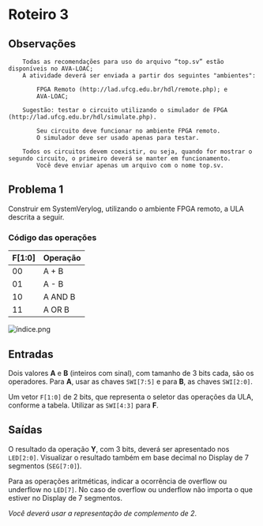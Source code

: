 # Roteiro 3

## Observações
```
    Todas as recomendações para uso do arquivo “top.sv” estão disponíveis no AVA-LOAC;
    A atividade deverá ser enviada a partir dos seguintes "ambientes":
        
        FPGA Remoto (http://lad.ufcg.edu.br/hdl/remote.php); e
        AVA-LOAC;
    
    Sugestão: testar o circuito utilizando o simulador de FPGA (http://lad.ufcg.edu.br/hdl/simulate.php).
    
        Seu circuito deve funcionar no ambiente FPGA remoto.
        O simulador deve ser usado apenas para testar.
    
    Todos os circuitos devem coexistir, ou seja, quando for mostrar o segundo circuito, o primeiro deverá se manter em funcionamento.
        Você deve enviar apenas um arquivo com o nome top.sv.
```
## Problema 1

Construir em SystemVerylog, utilizando o ambiente FPGA remoto, a ULA descrita a seguir.

### Código das operações 

| F[1:0] | Operação |
| -- | -- |
| 00 | A + B |
| 01 | A - B |
| 10 | A AND B |
| 11 | A OR B |

![índice.png](https://github.com/JVSMOTA/LOAC/blob/Roteiro3/imagens/%C3%ADndice.png?raw=true)

## Entradas

Dois valores **A** e **B** (inteiros com sinal), com tamanho de 3 bits cada, são os operadores. Para **A**, usar as chaves `SWI[7:5]` e para **B**, as chaves `SWI[2:0]`.

Um vetor `F[1:0]` de 2 bits, que representa o seletor das operações da ULA, conforme a tabela. Utilizar as `SWI[4:3]` para **F**.

## Saídas

O resultado da operação **Y**, com 3 bits, deverá ser apresentado nos `LED[2:0]`. Visualizar o resultado também em base decimal no Display de 7 segmentos (`SEG[7:0]`).

Para as operações aritméticas, indicar a ocorrência de overflow ou underflow no `LED[7]`. No caso de overflow ou underflow não importa o que estiver no Display de 7 segmentos.

_Você deverá usar a representação de complemento de 2_.